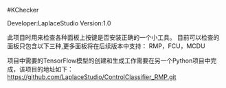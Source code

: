 #KChecker

Developer:LaplaceStudio
Version:1.0

此项目时用来检查各种面板上按键是否安装正确的一个小工具。
目前可以检查的面板只包含以下三种,更多面板将在后续版本中支持：
RMP，FCU，MCDU


项目中需要的TensorFlow模型的创建和生成工作需要在另一个Python项目中完成，该项目的地址如下：
https://github.com/LaplaceStudio/ControlClassifier_RMP.git


